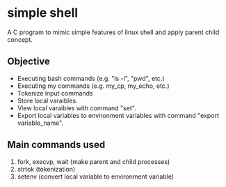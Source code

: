 # simple shell
A C program to mimic simple features of linux shell and apply parent child concept. 

## Objective
- Executing bash commands (e.g. "ls -l", "pwd", etc.)     
- Executing my commands (e.g. my_cp, my_echo, etc.)
- Tokenize input commands
- Store local varaibles. 
- View local varaibles with command "set".
- Export local variables to environment variables with command "export variable_name".     

## Main commands used 
1. fork, execvp, wait (make parent and child processes)
2. strtok (tokenization)
3. setenv (convert local variable to environment variable)
